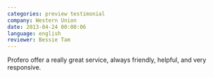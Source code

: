 ```yaml
---
categories: preview testimonial
company: Western Union
date: 2013-04-24 00:00:06
language: english
reviewer: Bessie Tam
---
```


Profero offer a really great service, always friendly, helpful, and very responsive.